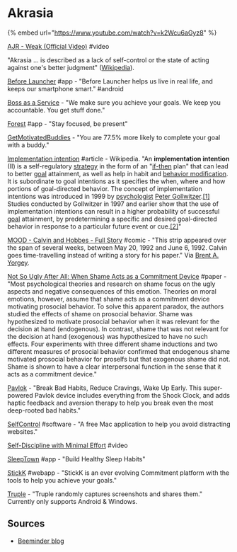 # Akrasia

{% embed url="https://www.youtube.com/watch?v=k2Wcu6aGyz8" %}

[AJR - Weak \(Official Video\)](https://www.youtube.com/watch?v=txCCYBMKdB0) \#video

"Akrasia ... is described as a lack of self-control or the state of acting against one's better judgment" \([Wikipedia](https://en.wikipedia.org/wiki/Akrasia)\).

[Before Launcher](https://play.google.com/store/apps/details?id=com.beforesoft.launcher) \#app - "Before Launcher helps us live in real life, and keeps our smartphone smart." \#android

[Boss as a Service](https://bossasaservice.life/) - "We make sure you achieve your goals. We keep you accountable. You get stuff done."

[Forest](https://www.forestapp.cc/) \#app - "Stay focused, be present"

[GetMotivatedBuddies](https://www.getmotivatedbuddies.com/) - "You are 77.5% more likely to complete your goal with a buddy."

[Implementation intention](https://en.wikipedia.org/wiki/Implementation_intention) \#article - Wikipedia. "An **implementation intention** \(II\) is a self-regulatory [strategy](https://en.wikipedia.org/wiki/Strategy) in the form of an "[if-then](https://en.wikipedia.org/wiki/Indicative_conditional) plan" that can lead to better [goal](https://en.wikipedia.org/wiki/Goal) attainment, as well as help in habit and [behavior modification](https://en.wikipedia.org/wiki/Behavior_modification). It is subordinate to goal intentions as it specifies the when, where and how portions of goal-directed behavior. The concept of implementation intentions was introduced in 1999 by [psychologist](https://en.wikipedia.org/wiki/Psychologist) [Peter Gollwitzer](https://en.wikipedia.org/wiki/Peter_Gollwitzer).[\[1\]](https://en.wikipedia.org/wiki/Implementation_intention#cite_note-1) Studies conducted by Gollwitzer in 1997 and earlier show that the use of implementation intentions can result in a higher probability of successful [goal](https://en.wikipedia.org/wiki/Goal) attainment, by predetermining a specific and desired goal-directed behavior in response to a particular future event or cue.[\[2\]](https://en.wikipedia.org/wiki/Implementation_intention#cite_note-2)"

[MOOD - Calvin and Hobbes - Full Story](http://web.mit.edu/manoli/mood/www/calvin-full.html) \#comic - "This strip appeared over the span of several weeks, between May 20, 1992 and June 6, 1992. Calvin goes time-travelling instead of writing a story for his paper." Via [Brent A. Yorgey](http://ozark.hendrix.edu/~yorgey/).

[Not So Ugly After All: When Shame Acts as a Commitment Device](https://www.researchgate.net/publication/23274172_Not_So_Ugly_After_All_When_Shame_Acts_as_a_Commitment_Device) \#paper - "Most psychological theories and research on shame focus on the ugly aspects and negative consequences of this emotion. Theories on moral emotions, however, assume that shame acts as a commitment device motivating prosocial behavior. To solve this apparent paradox, the authors studied the effects of shame on prosocial behavior. Shame was hypothesized to motivate prosocial behavior when it was relevant for the decision at hand \(endogenous\). In contrast, shame that was not relevant for the decision at hand \(exogenous\) was hypothesized to have no such effects. Four experiments with three different shame inductions and two different measures of prosocial behavior confirmed that endogenous shame motivated prosocial behavior for proselfs but that exogenous shame did not. Shame is shown to have a clear interpersonal function in the sense that it acts as a commitment device."

[Pavlok](https://pavlok.com/) - "Break Bad Habits, Reduce Cravings, Wake Up Early. This super-powered Pavlok device includes everything from the Shock Clock, and adds haptic feedback and aversion therapy to help you break even the most deep-rooted bad habits."

[SelfControl](https://selfcontrolapp.com/) \#software - "A free Mac application to help you avoid distracting websites."

[Self-Discipline with Minimal Effort](https://www.youtube.com/watch?v=mU2b2kHeEec) \#video

[SleepTown](https://sleeptown.seekrtech.com/) \#app - "Build Healthy Sleep Habits"

[StickK](http://www.stickk.com/) \#webapp - "StickK is an ever evolving Commitment platform with the tools to help you achieve your goals."

[Truple](https://truple.io/) - "Truple randomly captures screenshots and shares them." Currently only supports Android & Windows.

## Sources

* [Beeminder blog](https://blog.beeminder.com/)

